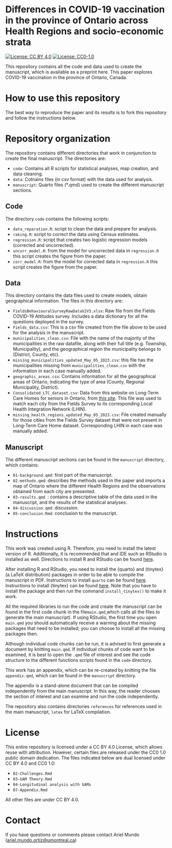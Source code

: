 Differences in COVID-19 vaccination in the province of Ontario across Health Regions and socio-economic strata
====================================================================================================================================

[![License: CC BY 4.0](https://img.shields.io/badge/License%20All-CC%20BY%204.0-lightgrey)](https://creativecommons.org/licenses/by/4.0/) [![License: CC0-1.0](https://img.shields.io/badge/License%20Parts-CC0%201.0-lightgrey)](http://creativecommons.org/publicdomain/zero/1.0/)



This repository contains all the code and data used to create the manuscript, which is available as a preprint here. This paper explores COVID-19 vaccination in the province of Ontario, Canada.

# How to use this repository

The best way to reproduce the paper and its results is to fork this repository and follow the instructions below.

# Repository organization

The repository contains different directories that work in conjunction to create the final manuscript. The directories are:

- `code`: Contains all R scripts for statistical analyses, map creation, and data cleaning.
- `data`: Cotnains files (in csv format) with the data used for analysis.
- `manuscript`: Quarto files (*.qmd) used to create the different manuscript sections.

## Code

The directory `code` contains the following scripts:

- `data_reparation.R`: script to clean the data and prepare for analysis.
- `raking.R`: script to correct the data using Census estimates.
- `regression.R`: script that creates two logistic regression models (corrected and uncorrected).
- `uncorr_model.R`: from the model for uncorrected data in `regression.R` this script creates the figure from the paper.
- `corr_model.R`: from the model for corrected data in `regression.R` this script creates the figure from the paper.

## Data

This directory contains the data files used to create models, obtain geographical information. The files in this directory are:

- `FieldsBehaviouralSurveyRawDataV2V3.xlsx`: Raw file from the Fields COVID-19 Attitudes survey. Includes a data dictionary for all the questions deployed in the survey.
- `Fields_data.csv`: This is a csv file created from the file above to be used for the analysis in the manuscript.
- `municipalities_clean.csv`: File with the name of the majority of the municipalities in the raw datafile, along with their full title (e.g. Township, Municipality), and the geographical region the municipality belongs to (District, County, etc).
- `missing_municipalities_updated_May_05_2023.csv`: this file has the municipalities missing from `municipalities_clean.csv` with the information in each case manually added.
- `geographic_areas.csv`: Contains information for all the geographical areas of Ontario, indicating the type of area (County, Regional Municipality, District).
- `Consolidated_LTC_dataset.csv`: Data from this website on Long-Term Care Homes for seniors in Ontario, from [this site](https://paulallen.ca/consolidated-dataset-of-ltc-homes-in-ontario/). This file was used to match each city from the Fields Survey to its corresponding Local Health Integration Network (LHIN).
- `missing_health_regions_updated_May_05_2023.csv`: File created manually for those cities from the Fields Survey dataset that were not present in Long-Term Care Home dataset. Corresponding LHIN in each case was manually added.

## Manuscript
The different manuscript sections can be found in the `manuscript` directory, which contains:

- `01-background.qmd`: first part of the manuscript.
- `02-methods.qmd`: describes the methods used in the paper and imports a map of Ontario where the different Health Regions and the observations obtained from each city are presented.
- `03-results.qmd `:  contains a descriptive table of the data used in the manuscript, and the results of the statistical analyses. 
- `04-discussion.qmd`: discussion.
- `05-conclusion.Rmd`: conclusion to the manuscript.


# Instructions

This work was created using R. Therefore, you need to install the latest version of R. Additionally, it is recommended that and IDE such as RStudio is installed as well. Directions to install R and RStudio can be found [here](https://rstudio-education.github.io/hopr/starting.html). <br>

After installing R and RStudio, you need to install the {quarto} and {tinytex} (a LaTeX distribution) packages in order to be able to compile the manuscript in PDF. Instructions to install `quarto` can be found [here](https://quarto.org/docs/get-started/).<br>
Instructions to install {tinytex} can be found [here](https://yihui.org/tinytex/). Note that you have to install the package and then run the command `install_tinytex()` to make it work.

All the required libraries to run the code and create the manuscript can be found in the first code chunk in the file`main.qmd`,which calls all the files to generate the main manuscript). If using RStudio, the first time you open `main.qmd` you should automatically receive a warning about the missing packages that need to be installed; you can choose to install all the missing packages then.

Although individual code chunks can be run, it is advised to first generate a document by knitting `main.qmd`. If individual chunks of code want to be examined, it is best to open the `.qmd` file of interest and see the code structure to the different functions scripts found in the `code` directory.


This work has an appendix, which can be re-created by knitting the file `appendix.qmd`, which can be found in the `manuscript` directory. 

The appendix is a stand-alone document that can be compiled independently from the main manuscript. In this way, the reader chooses the section of interest and can examine and run the code independently.



The repository also contains directories `references` for references used in the main manuscript, `latex` for LaTeX compilation.

# License

This entire repository is licensed under a CC BY 4.0 License, which allows reuse with attribution. However, certain files are released under the CC0 1.0 public domain dedication. The files indicated below are dual licensed under CC BY 4.0 and CC0 1.0:

- `02-Challenges.Rmd`
- `03-GAM Theory.Rmd`
- `04-Longitudinal analysis with GAMs`
- `07-Appendix.Rmd`

All other files are under CC BY 4.0.

# Contact

If you have questions or comments please contact Ariel Mundo (ariel.mundo.ortiz@umontreal.ca)
